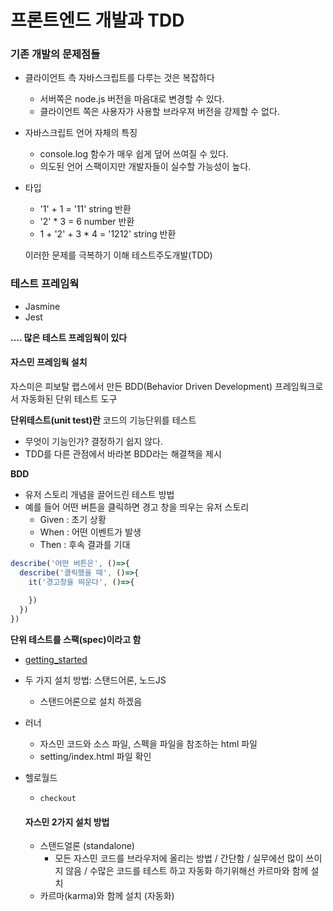 # 프론트엔드 개발과 TDD

### 기존 개발의 문제점들

- 클라이언트 측 자바스크립트를 다루는 것은 복잡하다

  - 서버쪽은 node.js 버전을 마음대로 변경할 수 있다.
  - 클라이언트 쪽은 사용자가 사용할 브라우져 버전을 강제할 수 없다.

- 자바스크립트 언어 자체의 특징

  - console.log 함수가 매우 쉽게 덮어 쓰여질 수 있다.
  - 의도된 언어 스팩이지만 개발자들이 실수할 가능성이 높다.

- 타입 

  - '1' + 1 = '11'  string 반환
  - '2' * 3 = 6 number 반환
  - 1  + '2' + 3 * 4 = '1212' string 반환

  이러한 문제를 극복하기 이해 테스트주도개발(TDD)



### 테스트 프레임웍

- Jasmine
- Jest

**.... 많은 테스트 프레임웍이 있다**

#### 자스민 프레임웍 설치

자스미은 피보탈 랩스에서 만든 BDD(Behavior Driven Development) 프레임웍크로서 자동화된 단위 테스트 도구

**단위테스트(unit test)란** 코드의 기능단위를 테스트

- 무엇이 기능인가? 결정하기 쉽지 않다.
- TDD를 다른 관점에서 바라본 BDD라는 해결책을 제시

**BDD**

- 유저 스토리 개념을 끌어드린 테스트 방법
- 예를 들어 어떤 버튼을 클릭하면 경고 창을 띄우는 유저 스토리 
  - Given : 초기 상황
  - When : 어떤 이벤트가 발생
  - Then : 후속 결과를 기대

```javascript
describe('어떤 버튼은', ()=>{
  describe('클릭했을 때', ()=>{
    it('경고창을 띄운다', ()=>{
      
    })
  })
})
```

**단위 테스트를 스팩(spec)이라고 함**

* [getting_started](https://jasmine.github.io/pages/getting_started.html)
* 두 가지 설치 방법: 스탠드어론, 노드JS 
  * 스탠드어론으로 설치 하겠음 
* 러너
  * 자스민 코드와 소스 파일, 스펙을  파일을 참조하는 html 파일 
  * setting/index.html 파일 확인 
* 헬로월드 
  * `checkout` 

  #### 자스민 2가지 설치 방법
  - 스탠드얼론 (standalone)
    - 모든 자스민 코드를 브라우저에 올리는 방법 / 간단함 / 실무에선 많이 쓰이지 않음 / 수많은 코드를 테스트 하고 자동화 하기위해선 카르마와 함께 설치
  - 카르마(karma)와 함께 설치 (자동화)